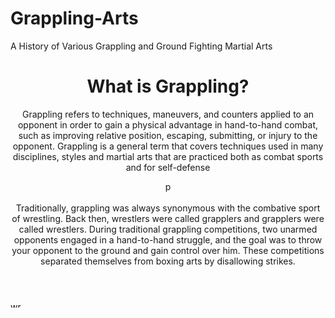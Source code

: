 # Grappling-Arts
A History of Various Grappling and Ground Fighting Martial Arts


<header>
    <h1>What is Grappling?</h1>
        <p>Grappling refers to techniques, maneuvers, and counters applied to an opponent in order to gain a physical advantage in hand-to-hand combat, such as improving relative position, escaping, submitting, or injury to the opponent. Grappling is a general term that covers techniques used in many disciplines, styles and martial arts that are practiced both as combat sports and for self-defense</p>
        <img src="http://www.bjjee.com/wp-content/uploads/2014/08/greek-wrestling.jpg" alt="pankration" style="width:15px;height:20px;">
        <p>Traditionally, grappling was always synonymous with the combative sport of wrestling. Back then, wrestlers were called grapplers and grapplers were called wrestlers. During traditional grappling competitions, two unarmed opponents engaged in a hand-to-hand struggle, and the goal was to throw your opponent to the ground and gain control over him. These competitions separated themselves from boxing arts by disallowing strikes.</p>
  </header>
  
  <img src="http://madisongoldenknightswrestling.com/wp-content/uploads/2014/03/Take-the-Five.jpg" alt="wrestler suplex" style="width:20px;height:10px;">


